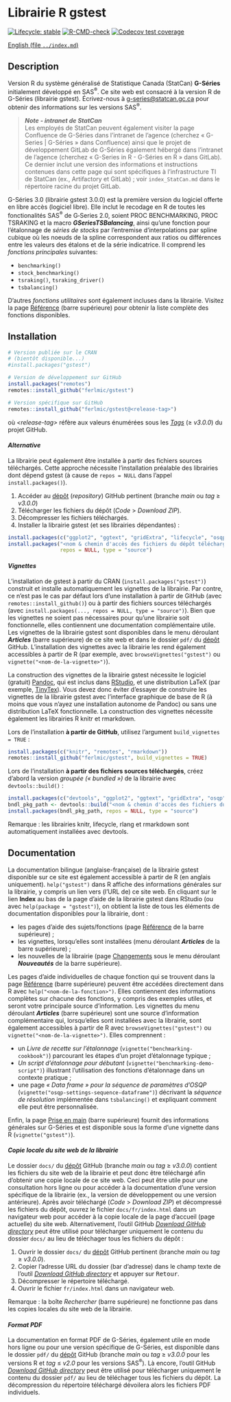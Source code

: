 
<!-- index.md is generated from index.Rmd. Please edit that file -->

# Librairie R gstest

<!-- badges: start -->
<!-- [![CRAN Status](https://www.r-pkg.org/badges/version/gstest)](https://cran.r-project.org/package=gstest) -->

[![Lifecycle:
stable](man/figures/lifecycle-stable.svg)](https://lifecycle.r-lib.org/articles/stages.html)
[![R-CMD-check](https://github.com/ferlmic/gstest/actions/workflows/R-CMD-check.yaml/badge.svg?branch=main)](https://github.com/ferlmic/gstest/actions/workflows/R-CMD-check.yaml?query=branch%3Amain)
[![Codecov test
coverage](https://codecov.io/gh/ferlmic/gstest/branch/main/graph/badge.svg)](https://app.codecov.io/gh/ferlmic/gstest?branch=main)

<!-- badges: end -->
<!-- Display a link to the English `index.md' file (only when rendering an HTML document)
     &#10;     => the Pandoc "fenced_div" below (::: {.pkgdown-devel} <...> :::) is used to avoid 
        having the link generated in the pkgdown website home page
     => the link would only show in the "development" version of the pkgdown website
        (`development: mode: devel` in `_pkdown.yml` or `development: mode: auto` with a 4-level 
        version number in the DESCRIPTION file), which we do not use for gstest (we set 
        `development: mode: release` in `_pkdown.yml`, resulting in a single "release" website 
        regardless of the version number -->

<div class="pkgdown-devel">

[English (file `../index.md`)](../index.md)

</div>

## Description

Version R du système généralisé de Statistique Canada (StatCan)
**G-Séries** initialement développé en SAS<sup>®</sup>. Ce site web est
consacré à la version R de G-Séries (librairie gstest). Écrivez-nous à
<g-series@statcan.gc.ca> pour obtenir des informations sur les versions
SAS<sup>®</sup>.

> ***Note - intranet de StatCan***  
> Les employés de StatCan peuvent également visiter la page Confluence
> de G-Séries dans l’intranet de l’agence (cherchez « G-Series \|
> G-Séries » dans Confluence) ainsi que le projet de développement
> GitLab de G-Séries également hébergé dans l’intranet de l’agence
> (cherchez « G-Series in R - G-Séries en R » dans GitLab). Ce dernier
> inclut une version des informations et instructions contenues dans
> cette page qui sont spécifiques à l’infrastructure TI de StatCan (ex.,
> Artifactory et GitLab) ; voir `index_StatCan.md` dans le répertoire
> racine du projet GitLab.

G-Séries 3.0 (librairie gstest 3.0.0) est la première version du
logiciel offerte en libre accès (logiciel libre). Elle inclut le
recodage en R de toutes les fonctionalités SAS<sup>®</sup> de G‑Series
2.0, soient PROC BENCHMARKING, PROC TSRAKING et la macro
***GSeriesTSBalancing***, ainsi qu’une fonction pour l’étalonnage de
*séries de stocks* par l’entremise d’interpolations par spline cubique
où les noeuds de la spline correspondent aux ratios ou différences entre
les valeurs des étalons et de la série indicatrice. Il comprend les
*fonctions principales* suivantes:

- `benchmarking()`
- `stock_benchmarking()`
- `tsraking()`, `tsraking_driver()`
- `tsbalancing()` <br>

D’autres *fonctions utilitaires* sont également incluses dans la
librairie. Visitez la page [Référence](./reference/index.html) (barre
supérieure) pour obtenir la liste complète des fonctions disponibles.

## Installation

``` r
# Version publiée sur le CRAN
# (bientôt disponible...)
#install.packages("gstest")

# Version de développement sur GitHub
install.packages("remotes")
remotes::install_github("ferlmic/gstest")

# Version spécifique sur GitHub
remotes::install_github("ferlmic/gstest@<release-tag>")
```

où *\<release-tag\>* réfère aux valeurs énumérées sous les
[*Tags*](https://github.com/ferlmic/gstest/tags) ($\geq$ *v3.0.0*) du
projet GitHub.

#### *Alternative*

La librairie peut également être installée à partir des fichiers sources
téléchargés. Cette approche nécessite l’installation préalable des
librairies dont dépend gstest (à cause de `repos = NULL` dans l’appel
`install.packages()`).

1.  Accéder au [dépôt](https://github.com/ferlmic/gstest) (*repository*)
    GitHub pertinent (branche *main* ou *tag* $\geq$ *v3.0.0*)
2.  Télécharger les fichiers du dépôt (*Code* \> *Download ZIP*).
3.  Décompresser les fichiers téléchargés.
4.  Installer la librairie gstest (et ses librairies dépendantes) :

``` r
install.packages(c("ggplot2", "ggtext", "gridExtra", "lifecycle", "osqp", "rlang", "xmpdf"))
install.packages("<nom & chemin d'accès des fichiers du dépôt téléchargés et décompressés>",
                 repos = NULL, type = "source")
```

#### *Vignettes*

L’installation de gstest à partir du CRAN (`install.packages("gstest")`)
construit et installe automatiquement les vignettes de la librairie. Par
contre, ce n’est pas le cas par défaut lors d’une installation à partir
de GitHub (avec `remotes::install_github()`) ou à partir des fichiers
sources téléchargés (avec
`install.packages(..., repos = NULL, type = "source")`). Bien que les
vignettes ne soient pas nécessaires pour qu’une librairie soit
fonctionnelle, elles contiennent une documentation complémentaire utile.
Les vignettes de la librairie gstest sont disponibles dans le menu
déroulant ***Articles*** (barre supérieure) de ce site web et dans le
dossier `pdf/` du [dépôt](https://github.com/ferlmic/gstest) GitHub.
L’installation des vignettes avec la librairie les rend également
accessibles à partir de R (par exemple, avec `browseVignettes("gstest")`
ou `vignette("<nom-de-la-vignette>")`).

La construction des vignettes de la librairie gstest nécessite le
logiciel (gratuit) [Pandoc](https://pandoc.org/), qui est inclus dans
[RStudio](https://posit.co/downloads/), et une distribution LaTeX (par
exemple, [TinyTex](https://github.com/rstudio/tinytex-releases)). Vous
devez donc éviter d’essayer de construire les vignettes de la librairie
gstest avec l’interface graphique de base de R (à moins que vous n’ayez
une installation autonome de Pandoc) ou sans une distribution LaTeX
fonctionnelle. La construction des vignettes nécessite également les
librairies R knitr et rmarkdown.

Lors de l’installation **à partir de GitHub**, utilisez l’argument
`build_vignettes = TRUE` :

``` r
install.packages(c("knitr", "remotes", "rmarkdown"))
remotes::install_github("ferlmic/gstest", build_vignettes = TRUE)
```

Lors de l’installation **à partir des fichiers sources téléchargés**,
créez d’abord la version *groupée (« bundled »)* de la librairie avec
`devtools::build()` :

``` r
install.packages(c("devtools", "ggplot2", "ggtext", "gridExtra", "osqp", "xmpdf"))
bndl_pkg_path <- devtools::build("<nom & chemin d'accès des fichiers du dépôt téléchargés et décompressés>")
install.packages(bndl_pkg_path, repos = NULL, type = "source")
```

Remarque : les librairies knitr, lifecycle, rlang et rmarkdown sont
automatiquement installées avec devtools.

## Documentation

La documentation bilingue (anglaise-française) de la librairie gstest
disponible sur ce site est également accessible à partir de R (en
anglais uniquement). `help("gstest")` dans R affiche des informations
générales sur la librairie, y compris un lien vers (l’URL de) ce site
web. En cliquant sur le lien **Index** au bas de la page d’aide de la
librairie gstest dans RStudio (ou avec `help(package = "gstest")`), on
obtient la liste de tous les éléments de documentation disponibles pour
la librairie, dont :

- les pages d’aide des sujets/fonctions (page
  [Référence](./reference/index.html) de la barre supérieure) ;
- les vignettes, lorsqu’elles sont installées (menu déroulant
  ***Articles*** de la barre supérieure) ;
- les nouvelles de la librairie (page [Changements](./news/index.html)
  sous le menu déroulant ***Nouveautés*** de la barre supérieure).

Les pages d’aide individuelles de chaque fonction qui se trouvent dans
la page [Référence](./reference/index.html) (barre supérieure) peuvent
être accédées directement dans R avec `help("<nom-de-la-fonction>")`.
Elles contiennent des informations complètes sur chacune des fonctions,
y compris des exemples utiles, et seront votre principale source
d’information. Les vignettes du menu déroulant ***Articles*** (barre
supérieure) sont une source d’information complémentaire qui,
lorsqu’elles sont installées avec la librairie, sont également
accessibles à partir de R avec `browseVignettes("gstest")` ou
`vignette("<nom-de-la-vignette>")`. Elles comprennent :

- un *Livre de recette sur l’étalonnage*
  (`vignette("benchmarking-cookbook")`) parcourant les étapes d’un
  projet d’étalonnage typique ;
- *Un script d’étalonnage pour débutant*
  (`vignette("benchmarking-demo-script")`) illustrant l’utilisation des
  fonctions d’étalonnage dans un contexte pratique ;
- une page *« Data frame » pour la séquence de paramètres d’OSQP*
  (`vignette("osqp-settings-sequence-dataframe")`) décrivant la
  *séquence de résolution* implémentée dans `tsbalancing()` et
  expliquant comment elle peut être personnalisée.

Enfin, la page [Prise en main](./articles/gstest.html) (barre
supérieure) fournit des informations générales sur G-Séries et est
disponible sous la forme d’une vignette dans R (`vignette("gstest")`).

#### *Copie locale du site web de la librairie*

Le dossier `docs/` du [dépôt](https://github.com/ferlmic/gstest) GitHub
(branche *main* ou *tag* $\geq$ *v3.0.0*) contient les fichiers du site
web de la librairie et peut donc être téléchargé afin d’obtenir une
copie locale de ce site web. Ceci peut être utile pour une consultation
hors ligne ou pour accéder à la documentation d’une version spécifique
de la librairie (ex., la version de développement ou une version
antérieure). Après avoir téléchargé (*Code* \> *Download ZIP*) et
décompressé les fichiers du dépôt, ouvrez le fichier
`docs/fr/index.html` dans un navigateur web pour accéder à la copie
locale de la page d’accueil (page actuelle) du site web.
Alternativement, l’outil GitHub [*Download GitHub
directory*](https://download-directory.github.io/) peut être utilisé
pour télécharger uniquement le contenu du dossier `docs/` au lieu de
téléchager tous les fichiers du dépôt :

1.  Ouvrir le dossier `docs/` du
    [dépôt](https://github.com/ferlmic/gstest) GitHub pertinent (branche
    *main* ou *tag* $\geq$ *v3.0.0*).
2.  Copier l’adresse URL du dossier (bar d’adresse) dans le champ texte
    de l’outil [*Download GitHub
    directory*](https://download-directory.github.io/) et appuyer sur
    <kbd>Retour</kbd>.
3.  Décompresser le répertoire téléchargé.
4.  Ouvrir le fichier `fr/index.html` dans un navigateur web.

Remarque : la boîte *Rechercher* (barre supérieure) ne fonctionne pas
dans les copies locales du site web de la librairie.

#### *Format PDF*

La documentation en format PDF de G-Séries, également utile en mode hors
ligne ou pour une version spécifique de G-Séries, est disponible dans le
dossier `pdf/` du [dépôt](https://github.com/ferlmic/gstest) GitHub
(branche *main* ou *tag* $\geq$ *v3.0.0* pour les versions R et *tag*
$\leq$ *v2.0* pour les versions SAS<sup>®</sup>). Là encore, l’outil
GitHub [*Download GitHub
directory*](https://download-directory.github.io/) peut être utilisé
pour télécharger uniquement le contenu du dossier `pdf/` au lieu de
téléchager tous les fichiers du dépôt. La décompression du répertoire
téléchargé dévoilera alors les fichiers PDF individuels.
